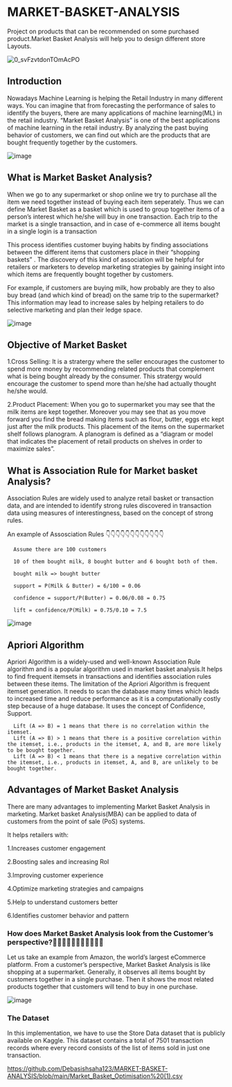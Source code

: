 # MARKET-BASKET-ANALYSIS

Project on products that can be recommended on some purchased product.Market Basket Analysis will help you to design different store Layouts.

![0_svFzvtdonTOmAcPO](https://user-images.githubusercontent.com/100334542/178120888-53430ac9-f7ae-4b6c-ba5d-752d86d820ad.gif)

## Introduction

Nowadays Machine Learning is helping the Retail Industry in many different ways. You can imagine that from forecasting the performance of sales to identify the buyers, there are many applications of machine learning(ML) in the retail industry. “Market Basket Analysis” is one of the best applications of machine learning in the retail industry. By analyzing the past buying behavior of customers, we can find out which are the products that are bought frequently together by the customers.

![image](https://user-images.githubusercontent.com/100334542/179158401-09118e6d-639c-4ace-a4fc-d843e1d5f8fe.png)

## What is Market Basket Analysis?

When we go to any supermarket or shop online we try to purchase all the item we need together instead of buying each item seperately. Thus we can define Market Basket as a basket which is used to group together items of a person’s interest which he/she will buy in one transaction. Each trip to the market is a single transaction, and in case of e-commerce all items bought in a single login is a transaction

This process identifies customer buying habits by finding associations between the different items that customers place in their “shopping baskets” . The discovery of this kind of association will be helpful for  retailers or marketers to develop marketing strategies by gaining insight into which items are frequently bought together by customers.

For example, if customers are buying milk, how probably are they to also buy bread (and which kind of bread) on the same trip to the supermarket? This information may lead to increase sales by helping retailers to do selective marketing and plan their ledge space.

![image](https://user-images.githubusercontent.com/100334542/179158674-b56b6ce7-302e-4e9d-a78b-149bdf7528f0.png)

## Objective of Market Basket

1.Cross Selling: It is a stratergy where the seller encourages the customer to spend more money by recommending related products that complement what is being bought already by the consumer. This stratergy would encourage the customer to spend more than he/she had actually thought he/she would.

2.Product Placement: When you go to supermarket you may see that the milk items are kept together. Moreover you may see that as you move forward you find the bread making items such as flour, butter, eggs etc kept just after the milk products. This placement of the items on the supermarket shelf follows planogram. A planogram is defined as a “diagram or model that indicates the placement of retail products on shelves in order to maximize sales”.

## What is Association Rule for Market basket Analysis?

Association Rules are widely used to analyze retail basket or transaction data, and are intended to identify strong rules discovered in transaction data using measures of interestingness, based on the concept of strong rules.

An example of Assosciation Rules 👇👇👇👇👇👇👇👇👇👇👇👇

      Assume there are 100 customers
      
      10 of them bought milk, 8 bought butter and 6 bought both of them.
      
      bought milk => bought butter
      
      support = P(Milk & Butter) = 6/100 = 0.06
      
      confidence = support/P(Butter) = 0.06/0.08 = 0.75
      
      lift = confidence/P(Milk) = 0.75/0.10 = 7.5
      
![image](https://user-images.githubusercontent.com/100334542/179159698-8dce4650-6b10-497f-b1e3-d9e999a94ba7.png)

## Apriori Algorithm

Apriori Algorithm is a widely-used and well-known Association Rule algorithm and is a popular algorithm used in market basket analysis.It helps to find frequent itemsets in transactions and identifies association rules between these items. The limitation of the Apriori Algorithm is frequent itemset generation. It needs to scan the database many times which leads to increased time and reduce performance as it is a computationally costly step because of a huge database. It uses the concept of Confidence, Support.

      Lift (A => B) = 1 means that there is no correlation within the itemset.
      Lift (A => B) > 1 means that there is a positive correlation within the itemset, i.e., products in the itemset, A, and B, are more likely to be bought together.
      Lift (A => B) < 1 means that there is a negative correlation within the itemset, i.e., products in itemset, A, and B, are unlikely to be bought together.

## Advantages of Market Basket Analysis

There are many advantages to implementing Market Basket Analysis in marketing. Market basket Analysis(MBA) can be applied to data of customers from the point of sale (PoS) systems.

It helps retailers with:

1.Increases customer engagement

2.Boosting sales and increasing RoI

3.Improving customer experience

4.Optimize marketing strategies and campaigns

5.Help to understand customers better

6.Identifies customer behavior and pattern

### How does Market Basket Analysis look from the Customer’s perspective?🧐🧐🧐🧐🧐🧐🧐🧐🧐🧐🧐

Let us take an example from Amazon, the world’s largest eCommerce platform. From a customer’s perspective, Market Basket Analysis is like shopping at a supermarket. Generally, it observes all items bought by customers together in a single purchase. Then it shows the most related products together that customers will tend to buy in one purchase.

![image](https://user-images.githubusercontent.com/100334542/179163342-009b4dd6-13e3-4176-a8ee-f668465e5c38.png)

### The Dataset

In this implementation, we have to use the Store Data dataset that is publicly available on Kaggle. This dataset contains a total of 7501 transaction records where every record consists of the list of items sold in just one transaction.

https://github.com/Debasishsaha123/MARKET-BASKET-ANALYSIS/blob/main/Market_Basket_Optimisation%20(1).csv





